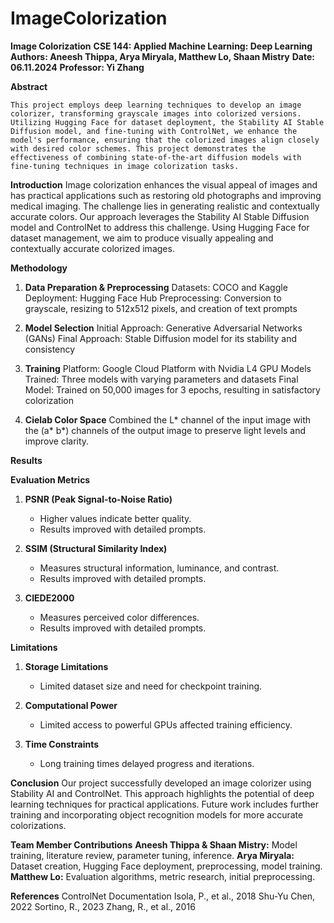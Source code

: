 # ImageColorization

**Image Colorization**
**CSE 144: Applied Machine Learning: Deep Learning**
**Authors: Aneesh Thippa, Arya Miryala, Matthew Lo, Shaan Mistry**
**Date: 06.11.2024**
**Professor: Yi Zhang**

**Abstract**
   
    This project employs deep learning techniques to develop an image colorizer, transforming grayscale images into colorized versions. Utilizing Hugging Face for dataset deployment, the Stability AI Stable Diffusion model, and fine-tuning with ControlNet, we enhance the model's performance, ensuring that the colorized images align closely with desired color schemes. This project demonstrates the effectiveness of combining state-of-the-art diffusion models with fine-tuning techniques in image colorization tasks.

**Introduction**
    Image colorization enhances the visual appeal of images and has practical applications such as restoring old photographs and improving medical imaging. The challenge lies in generating realistic and contextually accurate colors. Our approach leverages the Stability AI Stable Diffusion model and ControlNet to address this challenge. Using Hugging Face for dataset management, we aim to produce visually appealing and contextually accurate colorized images.

**Methodology**
1. **Data Preparation & Preprocessing**
    Datasets: COCO and Kaggle
    Deployment: Hugging Face Hub
    Preprocessing: Conversion to grayscale, resizing to 512x512 pixels, and creation of text prompts

2. **Model Selection**
    Initial Approach: Generative Adversarial Networks (GANs)
    Final Approach: Stable Diffusion model for its stability and consistency

3. **Training**
    Platform: Google Cloud Platform with Nvidia L4 GPU
    Models Trained: Three models with varying parameters and datasets
    Final Model: Trained on 50,000 images for 3 epochs, resulting in satisfactory colorization

4. **Cielab Color Space**
    Combined the L* channel of the input image with the (a* b*) channels of the output image to preserve light levels and improve clarity.

**Results**

**Evaluation Metrics**

1. **PSNR (Peak Signal-to-Noise Ratio)**
    - Higher values indicate better quality.
    - Results improved with detailed prompts.

2. **SSIM (Structural Similarity Index)**
    - Measures structural information, luminance, and contrast.
    - Results improved with detailed prompts.

3. **CIEDE2000**
    - Measures perceived color differences.
    - Results improved with detailed prompts.

**Limitations**

1. **Storage Limitations**
    - Limited dataset size and need for checkpoint training.

2. **Computational Power**
    - Limited access to powerful GPUs affected training efficiency.

3. **Time Constraints**
    - Long training times delayed progress and iterations.

**Conclusion**
    Our project successfully developed an image colorizer using Stability AI and ControlNet. This approach highlights the potential of deep learning techniques for practical applications. Future work includes further training and incorporating object recognition models for more accurate colorizations.

**Team Member Contributions**
    **Aneesh Thippa & Shaan Mistry:** Model training, literature review, parameter tuning, inference.
    **Arya Miryala:** Dataset creation, Hugging Face deployment, preprocessing, model training.
    **Matthew Lo:** Evaluation algorithms, metric research, initial preprocessing.

**References**
ControlNet Documentation
Isola, P., et al., 2018
Shu-Yu Chen, 2022
Sortino, R., 2023
Zhang, R., et al., 2016


